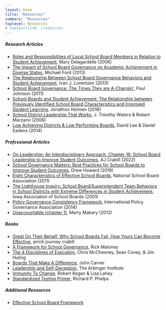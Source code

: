 ```yaml
---
layout: base
title: "Resources"
summary: "Resources"
toplevel: Resources
# toplevellink: /resources
---
```


<h5>Research Articles</h5>
<ul>
<li><a href="https://lib.dr.iastate.edu/cgi/viewcontent.cgi?article=2504&context=rtd">Roles and Responsibilities of Local School Board Members in Relation to Student Achievement</a>, Mary Delagardelle (2006)</li>
<li><a href="http://dc.uwm.edu/cgi/viewcontent.cgi?article=1334&context=etd">The Impact of School Board Governance on Academic Achievement in Diverse States</a>, Michael Ford (2013)</li>
<li><a href="http://scholarworks.umt.edu/cgi/viewcontent.cgi?article=2406&context=etd">The Relationship Between School Board Governance Behaviors and Student Achievement</a>, Ivan J. Lorentzen (2013)</li>
<li><a href="https://doi.org/10.1177%2F1555458911413887">School Board Governance: The Times They are A-Changin'</a>, Paul Johnson (2011)</li>
<li><a href="https://digitalcommons.spu.edu/cgi/viewcontent.cgi?&article=1013&context=soe_etd">School Boards and Student Achievement: The Relationship between Previously Identified School Board Characteristics and Improved Student Learning</a>, Jonathon Holmen (2016)</li>
<li><a href="https://www.mcrel.org/wp-content/uploads/2016/03/McREL-research-paper_-Sept2006_District-Leadership-That-Works-Effect-of-Superintendent-Leadership-on-Student-Achievement-.pdf">School District Leadership That Works</a>, J. Timothy Waters & Robert Marzano (2006)</li>
<li><a href="https://files.eric.ed.gov/fulltext/EJ1045888.pdf">Low Achieving Districts & Low Performing Boards</a>, David Lee & Daniel Eadens (2014)</li>
</ul>

<h5>Professional Articles</h5>
 <ul>
<li><a href="https://tinyurl.com/AJC-Chapter-Student-Outcomes">On Leadership: An Interdisciplinary Approach, Chapter 16: School Board Leadership to Improve Student Outcomes</a>, AJ Crabill (2022)</li>
<li><a href="https://www.tarleton.edu/esp/_view-journal/ESP-JOURNAL-2019--Final.pdf">School Governance Matters: Best Practices for School Boards to Improve Student Outcomes</a>, Drew Howard (2019)</li>
<li><a href="http://www.centerforpubliceducation.org/Main-Menu/Public-education/Eight-characteristics-of-effective-school-boards">Eight Characteristics of Effective School Boards</a>, National School Board Association (2011)</li>
<li><a href="https://www.researchgate.net/publication/234770383_The_Lighthouse_Inquiry_School_BoardSuperintendent_Team_Behaviors_in_School_Districts_with_Extreme_Differences_in_Student_Achievement">The Lighthouse Inquiry: School Board/Superintendent Team Behaviors in School Districts with Extreme Differences in Student Achievement</a>, Iowa Association of School Boards (2001)</li>
<li><a href="https://www.policygovernanceassociation.org/assets/documents/principles-and-model-consistency-framework-2014.pdf">Policy Governance Consistency Framework</a>, International Policy Governance Association (2014)</li>
<li><a href="https://www.amazon.com/dp/B008RYD43G/">Unaccountable (chapter 1)</a>, Marty Makary (2012)</li>
 </ul> 

<h5>Books</h5>
<ul>
<li><a href="https://www.amazon.com/dp/154453759X/">Great On Their Behalf: Why School Boards Fail, How Yours Can Become Effective</a>, airick journey crabill</li>
<li><a href="https://www.amazon.com/dp/0999419307/">A Framework for School Governance</a>, Rick Maloney</li>
<li><a href="https://www.amazon.com/dp/B005FLODJ8/">The 4 Disciplines of Execution</a>, Chris McChesney, Sean Covey, & Jim Huling </li> 
<li><a href="https://www.amazon.com/dp/B008L01JWO/">Boards That Make A Difference</a>, John Carver</li> 
<li><a href="https://www.amazon.com/dp/1523097809/">Leadership and Self-Deception</a>, The Arbinger Institute</li> 
<li><a href="https://www.amazon.com/dp/B004OEILH2/">Immunity To Change</a>, Robert Kegan & Lisa Lahey </li>
<li><a href="https://www.amazon.com/dp/082049741X/">Standardized Testing Primer</a>, Richard P. Phelps</li>
</ul>

<h5>Additional Resources</h5>
<ul>
<li><a href="http://www.effectiveschoolboards.com">Effective School Board Framework</a></li>
</ul> 

